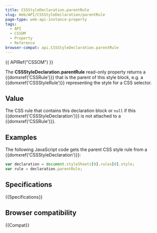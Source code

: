 ```yaml
---
title: CSSStyleDeclaration.parentRule
slug: Web/API/CSSStyleDeclaration/parentRule
page-type: web-api-instance-property
tags:
  - API
  - CSSOM
  - Property
  - Reference
browser-compat: api.CSSStyleDeclaration.parentRule
---
```

{{ APIRef("CSSOM") }}

The **CSSStyleDeclaration.parentRule** read-only
property returns a {{domxref('CSSRule')}} that is the parent of this style
block, e.g. a {{domxref('CSSStyleRule')}} representing the style for a CSS
selector.

## Value

The CSS rule that contains this declaration block or `null` if this
{{domxref('CSSStyleDeclaration')}} is not attached to a {{domxref('CSSRule')}}.

## Examples

The following JavaScript code gets the parent CSS style rule from a
{{domxref('CSSStyleDeclaration')}}:

```js
var declaration = document.styleSheets[0].rules[0].style;
var rule = declaration.parentRule;
```

## Specifications

{{Specifications}}

## Browser compatibility

{{Compat}}
